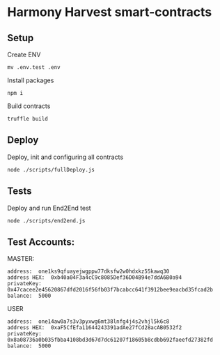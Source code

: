 # Harmony Harvest smart-contracts

## Setup

Create ENV
```
mv .env.test .env
```

Install packages
```
npm i
```

Build contracts
```
truffle build
```

## Deploy

Deploy, init and configuring all contracts
```
node ./scripts/fullDeploy.js
```

## Tests

Deploy and run End2End test
```
node ./scripts/end2end.js
```

## Test Accounts: 

MASTER:
```
address:  one1ks9qfuayejwgppw77dksfw2w0hdxkz55kawq30
address HEX:  0xb40a04F3a4cC9c8085Def36D04B94e7ddA6B0a94
privateKey:  0x47cacee2e45620867dfd2016f56fb03f7bcabcc641f3912bee9eacbd35fcad2b
balance:  5000
```


USER
```
address:  one14aw0a7s3v3pyxwg6mt38lnfg4j4s2vhjl5k6c8
address HEX:  0xaF5CfEfa11644243391adAe27fCd28acAB0532f2
privateKey:  0x8a08736a0b035fbba4108bd3d67d7dc61207f18605b8cdbb692faeefd27382fd
balance:  5000
```
